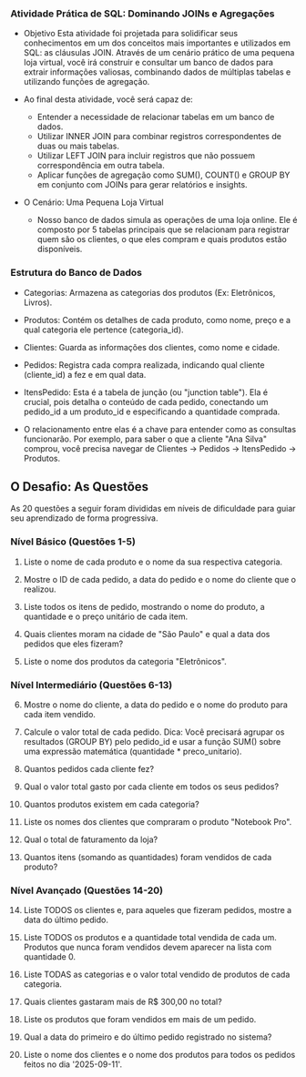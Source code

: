 ### Atividade Prática de SQL: Dominando JOINs e Agregações
- Objetivo
Esta atividade foi projetada para solidificar seus conhecimentos em um dos conceitos mais importantes e utilizados em SQL: as cláusulas JOIN. Através de um cenário prático de uma pequena loja virtual, você irá construir e consultar um banco de dados para extrair informações valiosas, combinando dados de múltiplas tabelas e utilizando funções de agregação.

- Ao final desta atividade, você será capaz de:
    - Entender a necessidade de relacionar tabelas em um banco de dados.
    - Utilizar INNER JOIN para combinar registros correspondentes de duas ou mais tabelas.
    - Utilizar LEFT JOIN para incluir registros que não possuem correspondência em outra tabela.
    - Aplicar funções de agregação como SUM(), COUNT() e GROUP BY em conjunto com JOINs para gerar relatórios e insights.

- O Cenário: Uma Pequena Loja Virtual
  - Nosso banco de dados simula as operações de uma loja online. Ele é composto por 5 tabelas principais que se relacionam para registrar quem são os clientes, o que eles compram e quais produtos estão disponíveis.

### Estrutura do Banco de Dados
- Categorias: Armazena as categorias dos produtos (Ex: Eletrônicos, Livros).
- Produtos: Contém os detalhes de cada produto, como nome, preço e a qual categoria ele pertence (categoria_id).
- Clientes: Guarda as informações dos clientes, como nome e cidade.
- Pedidos: Registra cada compra realizada, indicando qual cliente (cliente_id) a fez e em qual data.
- ItensPedido: Esta é a tabela de junção (ou "junction table"). Ela é crucial, pois detalha o conteúdo de cada pedido,    conectando um pedido_id a um produto_id e especificando a quantidade comprada.

- O relacionamento entre elas é a chave para entender como as consultas funcionarão. Por exemplo, para saber o que a cliente "Ana Silva" comprou, você precisa navegar de Clientes -> Pedidos -> ItensPedido -> Produtos.

## O Desafio: As Questões
As 20 questões a seguir foram divididas em níveis de dificuldade para guiar seu aprendizado de forma progressiva.

### Nível Básico (Questões 1-5)

1. Liste o nome de cada produto e o nome da sua respectiva categoria.

2. Mostre o ID de cada pedido, a data do pedido e o nome do cliente que o realizou.

3. Liste todos os itens de pedido, mostrando o nome do produto, a quantidade e o preço unitário de cada item.

4. Quais clientes moram na cidade de "São Paulo" e qual a data dos pedidos que eles fizeram?

5. Liste o nome dos produtos da categoria "Eletrônicos".



### Nível Intermediário (Questões 6-13)


6. Mostre o nome do cliente, a data do pedido e o nome do produto para cada item vendido.
  
7. Calcule o valor total de cada pedido.
   Dica: Você precisará agrupar os resultados (GROUP BY) pelo pedido_id e usar a função SUM() sobre uma expressão matemática (quantidade * preco_unitario).

8. Quantos pedidos cada cliente fez?

9.  Qual o valor total gasto por cada cliente em todos os seus pedidos?

10.  Quantos produtos existem em cada categoria?

11. Liste os nomes dos clientes que compraram o produto "Notebook Pro".

12. Qual o total de faturamento da loja?

13. Quantos itens (somando as quantidades) foram vendidos de cada produto?


### Nível Avançado (Questões 14-20)


14. Liste TODOS os clientes e, para aqueles que fizeram pedidos, mostre a data do último pedido.

15. Liste TODOS os produtos e a quantidade total vendida de cada um. Produtos que nunca foram vendidos devem aparecer na lista com quantidade 0.

16. Liste TODAS as categorias e o valor total vendido de produtos de cada categoria.

17. Quais clientes gastaram mais de R$ 300,00 no total?

18. Liste os produtos que foram vendidos em mais de um pedido.

19. Qual a data do primeiro e do último pedido registrado no sistema?

20. Liste o nome dos clientes e o nome dos produtos para todos os pedidos feitos no dia '2025-09-11'.
